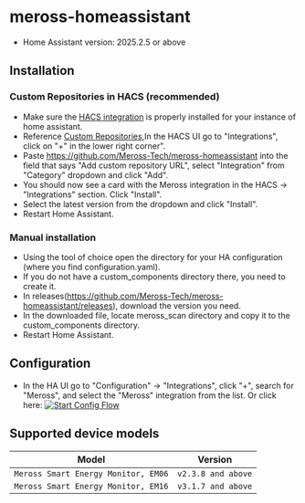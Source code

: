 # meross-homeassistant
- Home Assistant version: 2025.2.5 or above

## Installation

### Custom Repositories in HACS (recommended)
- Make sure the [HACS integration](https://hacs.xyz/) is properly installed for your instance of home assistant.
- Reference [Custom Repositories](https://hacs.xyz/docs/faq/custom_repositories),In the HACS UI go to "Integrations", click on "+" in the lower right corner".
- Paste https://github.com/Meross-Tech/meross-homeassistant into the field that says "Add custom repository URL", select "Integration" from "Category" dropdown and click "Add".
- You should now see a card with the Meross integration in the HACS -> "Integrations" section. Click "Install".
- Select the latest version from the dropdown and click "Install".
- Restart Home Assistant.

### Manual installation
- Using the tool of choice open the directory for your HA configuration (where you find configuration.yaml).
- If you do not have a custom_components directory there, you need to create it.
- In releases(https://github.com/Meross-Tech/meross-homeassistant/releases), download the version you need.
- In the downloaded file, locate meross_scan directory and copy it to the custom_components directory.
- Restart Home Assistant.

## Configuration
- In the HA UI go to "Configuration" -> "Integrations", click "+", search for "Meross", and select the "Meross" integration from the list.
  Or click here: [![Start Config Flow](https://my.home-assistant.io/badges/config_flow_start.svg)](https://my.home-assistant.io/redirect/config_flow_start?domain=meross_scan)

## Supported device models

| Model                               | Version            |             
|-------------------------------------|--------------------|
| `Meross Smart Energy Monitor, EM06` | `v2.3.8 and above` |
| `Meross Smart Energy Monitor, EM16` | `v3.1.7 and above` |


